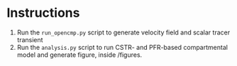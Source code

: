 # Instructions
1. Run the `run_opencmp.py` script to generate velocity field and scalar tracer transient
2. Run the `analysis.py` script to run CSTR- and PFR-based compartmental model and generate figure, inside /figures.